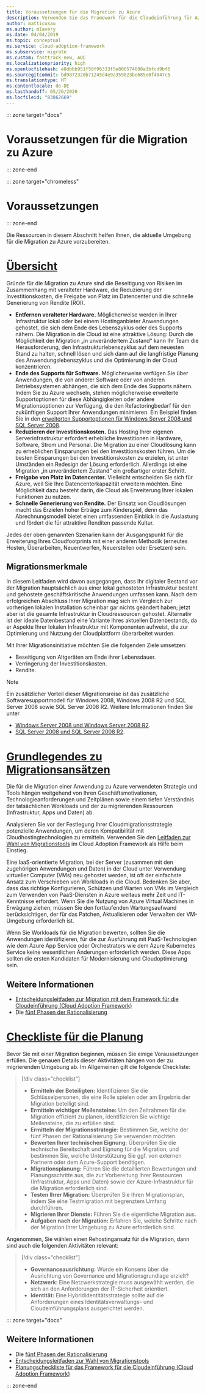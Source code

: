 ```yaml
---
title: Voraussetzungen für die Migration zu Azure
description: Verwenden Sie das Framework für die Cloudeinführung für Azure, um sich damit vertraut zu machen, wie Sie sich auf die Azure-Migration vorbereiten und welche Voraussetzungen für ein erfolgreiches Migrationsprojekt erfüllt sein müssen.
author: matticusau
ms.author: mlavery
ms.date: 04/04/2019
ms.topic: conceptual
ms.service: cloud-adoption-framework
ms.subservice: migrate
ms.custom: fasttrack-new, AQC
ms.localizationpriority: high
ms.openlocfilehash: e8dbbb951f58f96333f5e806574608a3bfcd9bf6
ms.sourcegitcommit: bd9872320b71245d4e9a359823be685e0f4047c5
ms.translationtype: HT
ms.contentlocale: de-DE
ms.lasthandoff: 05/26/2020
ms.locfileid: "83862669"
---
```

::: zone target="docs"

# <a name="prerequisites-for-migrating-to-azure"></a>Voraussetzungen für die Migration zu Azure

::: zone-end

::: zone target="chromeless"

# <a name="prerequisites"></a>Voraussetzungen

::: zone-end

Die Ressourcen in diesem Abschnitt helfen Ihnen, die aktuelle Umgebung für die Migration zu Azure vorzubereiten.

# <a name="overview"></a>[Übersicht](#tab/Overview)

Gründe für die Migration zu Azure sind die Beseitigung von Risiken im Zusammenhang mit veralteter Hardware, die Reduzierung der Investitionskosten, die Freigabe von Platz im Datencenter und die schnelle Generierung von Rendite (ROI).

- **Entfernen veralteter Hardware.** Möglicherweise werden in Ihrer Infrastruktur lokal oder bei einem Hostinganbieter Anwendungen gehostet, die sich dem Ende des Lebenszyklus oder des Supports nähern. Die Migration in die Cloud ist eine attraktive Lösung: Durch die Möglichkeit der Migration „in unverändertem Zustand“ kann Ihr Team die Herausforderung, den Infrastrukturlebenszyklus auf dem neuesten Stand zu halten, schnell lösen und sich dann auf die langfristige Planung des Anwendungslebenszyklus und die Optimierung in der Cloud konzentrieren.
- **Ende des Supports für Software.** Möglicherweise verfügen Sie über Anwendungen, die von anderer Software oder von anderen Betriebssystemen abhängen, die sich dem Ende des Supports nähern. Indem Sie zu Azure wechseln, stehen möglicherweise erweiterte Supportoptionen für diese Abhängigkeiten oder andere Migrationsoptionen zur Verfügung, die den Refactoringbedarf für den zukünftigen Support Ihrer Anwendungen minimieren. Ein Beispiel finden Sie in den [erweiterten Supportoptionen für Windows Server 2008 und SQL Server 2008](https://azure.microsoft.com/blog/announcing-new-options-for-sql-server-2008-and-windows-server-2008-end-of-support).
- **Reduzieren der Investitionskosten.** Das Hosting Ihrer eigenen Serverinfrastruktur erfordert erhebliche Investitionen in Hardware, Software, Strom und Personal. Die Migration zu einer Cloudlösung kann zu erheblichen Einsparungen bei den Investitionskosten führen. Um die besten Einsparungen bei den Investitionskosten zu erzielen, ist unter Umständen ein Redesign der Lösung erforderlich. Allerdings ist eine Migration „in unverändertem Zustand“ ein großartiger erster Schritt.
- **Freigabe von Platz im Datencenter.** Vielleicht entscheiden Sie sich für Azure, weil Sie Ihre Datencenterkapazität erweitern möchten. Eine Möglichkeit dazu besteht darin, die Cloud als Erweiterung Ihrer lokalen Funktionen zu nutzen.
- **Schnelle Generierung von Rendite.** Der Einsatz von Cloudlösungen macht das Erzielen hoher Erträge zum Kinderspiel, denn das Abrechnungsmodell bietet einen umfassenden Einblick in die Auslastung und fördert die für attraktive Renditen passende Kultur.

Jedes der oben genannten Szenarien kann der Ausgangspunkt für die Erweiterung Ihres Cloudfootprints mit einer anderen Methodik (erneutes Hosten, Überarbeiten, Neuentwerfen, Neuerstellen oder Ersetzen) sein.

## <a name="migration-characteristics"></a>Migrationsmerkmale

In diesem Leitfaden wird davon ausgegangen, dass Ihr digitaler Bestand vor der Migration hauptsächlich aus einer lokal gehosteten Infrastruktur besteht und gehostete geschäftskritische Anwendungen umfassen kann. Nach dem erfolgreichen Abschluss Ihrer Migration mag sich im Vergleich zur vorherigen lokalen Installation scheinbar gar nichts geändert haben; jetzt aber ist die gesamte Infrastruktur in Cloudressourcen gehostet. Alternativ ist der ideale Datenbestand eine Variante Ihres aktuellen Datenbestands, da er Aspekte Ihrer lokalen Infrastruktur mit Komponenten aufweist, die zur Optimierung und Nutzung der Cloudplattform überarbeitet wurden.

Mit Ihrer Migrationsinitiative möchten Sie die folgenden Ziele umsetzen:

- Beseitigung von Altgeräten am Ende ihrer Lebensdauer.
- Verringerung der Investitionskosten.
- Rendite.

> [!NOTE]
> Ein zusätzlicher Vorteil dieser Migrationsreise ist das zusätzliche Softwaresupportmodell für Windows 2008, Windows 2008 R2 und SQL Server 2008 sowie SQL Server 2008 R2. Weitere Informationen finden Sie unter
>
> - [Windows Server 2008 und Windows Server 2008 R2](https://www.microsoft.com/cloud-platform/windows-server-2008).
> - [SQL Server 2008 und SQL Server 2008 R2](https://www.microsoft.com/sql-server/sql-server-2008).

# <a name="understand-migration-approaches"></a>[Grundlegendes zu Migrationsansätzen](#tab/Approach)

Die für die Migration einer Anwendung zu Azure verwendeten Strategie und Tools hängen weitgehend von Ihren Geschäftsmotivationen, Technologieanforderungen und Zeitplänen sowie einem tiefen Verständnis der tatsächlichen Workloads und der zu migrierenden Ressourcen (Infrastruktur, Apps und Daten) ab.

Analysieren Sie vor der Festlegung Ihrer Cloudmigrationsstrategie potenzielle Anwendungen, um deren Kompatibilität mit Cloudhostingtechnologien zu ermitteln. Verwenden Sie den [Leitfaden zur Wahl von Migrationstools](../../decision-guides/migrate-decision-guide/index.md) im Cloud Adoption Framework als Hilfe beim Einstieg.

Eine IaaS-orientierte Migration, bei der Server (zusammen mit den zugehörigen Anwendungen und Daten) in der Cloud unter Verwendung virtueller Computer (VMs) neu gehostet werden, ist oft der einfachste Ansatz zum Verschieben von Workloads in die Cloud. Bedenken Sie aber, dass das richtige Konfigurieren, Schützen und Warten von VMs im Vergleich zum Verwenden von PaaS-Diensten in Azure weitaus mehr Zeit und IT-Kenntnisse erfordert. Wenn Sie die Nutzung von Azure Virtual Machines in Erwägung ziehen, müssen Sie den fortlaufenden Wartungsaufwand berücksichtigen, der für das Patchen, Aktualisieren oder Verwalten der VM-Umgebung erforderlich ist.

Wenn Sie Workloads für die Migration bewerten, sollten Sie die Anwendungen identifizieren, für die zur Ausführung mit PaaS-Technologien wie dem Azure App Service oder Orchestrators wie dem Azure Kubernetes Service keine wesentlichen Änderungen erforderlich werden. Diese Apps sollten die ersten Kandidaten für Modernisierung und Cloudoptimierung sein.

## <a name="learn-more"></a>Weitere Informationen

- [Entscheidungsleitfaden zur Migration mit dem Framework für die Cloudeinführung (Cloud Adoption Framework)](../../decision-guides/migrate-decision-guide/index.md)
- Die [fünf Phasen der Rationalisierung](../../digital-estate/5-rs-of-rationalization.md)

# <a name="planning-checklist"></a>[Checkliste für die Planung](#tab/Checklist)

Bevor Sie mit einer Migration beginnen, müssen Sie einige Voraussetzungen erfüllen. Die genauen Details dieser Aktivitäten hängen von der zu migrierenden Umgebung ab. Im Allgemeinen gilt die folgende Checkliste:

> [!div class="checklist"]
>
> - **Ermitteln der Beteiligten:** Identifizieren Sie die Schlüsselpersonen, die eine Rolle spielen oder am Ergebnis der Migration beteiligt sind.
> - **Ermitteln wichtiger Meilensteine:** Um den Zeitrahmen für die Migration effizient zu planen, identifizieren Sie wichtige Meilensteine, die zu erfüllen sind.
> - **Ermitteln der Migrationsstrategie:** Bestimmen Sie, welche der fünf Phasen der Rationalisierung Sie verwenden möchten.
> - **Bewerten Ihrer technischen Eignung:** Überprüfen Sie die technische Bereitschaft und Eignung für die Migration, und bestimmen Sie, welche Unterstützung Sie ggf. von externen Partnern oder dem Azure-Support benötigen.
> - **Migrationsplanung:** Führen Sie die detaillierten Bewertungen und Planungsschritte aus, die zur Vorbereitung Ihrer Ressourcen (Infrastruktur, Apps und Daten) sowie der Azure-Infrastruktur für die Migration erforderlich sind.
> - **Testen Ihrer Migration:** Überprüfen Sie Ihren Migrationsplan, indem Sie eine Testmigration mit begrenztem Umfang durchführen.
> - **Migrieren Ihrer Dienste:** Führen Sie die eigentliche Migration aus.
> - **Aufgaben nach der Migration:** Erfahren Sie, welche Schritte nach der Migration Ihrer Umgebung zu Azure erforderlich sind.

Angenommen, Sie wählen einen Rehostingansatz für die Migration, dann sind auch die folgenden Aktivitäten relevant:

> [!div class="checklist"]
>
> - **Governanceausrichtung:** Wurde ein Konsens über die Ausrichtung von Governance und Migrationsgrundlage erzielt?
> - **Netzwerk**: Eine Netzwerkstrategie muss ausgewählt werden, die sich an den Anforderungen der IT-Sicherheit orientiert.
> - **Identität:** Eine Hybrididentitätsstrategie sollte auf die Anforderungen eines Identitätsverwaltungs- und Cloudeinführungsplans ausgerichtet werden.

::: zone target="docs"

<!-- markdownlint-disable MD024 -->

## <a name="learn-more"></a>Weitere Informationen

- Die [fünf Phasen der Rationalisierung](../../digital-estate/5-rs-of-rationalization.md)
- [Entscheidungsleitfaden zur Wahl von Migrationstools](../../decision-guides/migrate-decision-guide/index.md)
- [Planungscheckliste für das Framework für die Cloudeinführung (Cloud Adoption Framework)](../migration-considerations/prerequisites/planning-checklist.md)

::: zone-end
